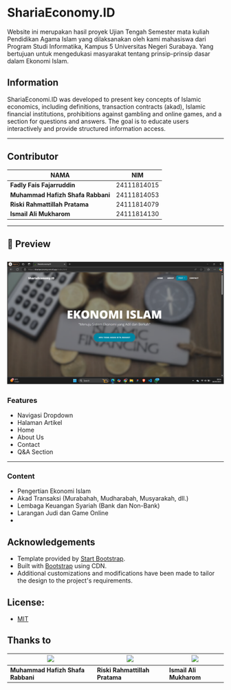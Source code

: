 # ShariaEconomy.ID

Website ini merupakan hasil proyek Ujian Tengah Semester mata kuliah Pendidikan Agama Islam yang dilaksanakan oleh kami mahasiswa dari Program Studi Informatika, Kampus 5 Universitas Negeri Surabaya. Yang bertujuan untuk mengedukasi masyarakat tentang prinsip-prinsip dasar dalam Ekonomi Islam.

## Information

ShariaEconomi.ID was developed to present key concepts of Islamic economics, including definitions, transaction contracts (akad), Islamic financial institutions, prohibitions against gambling and online games, and a section for questions and answers.
The goal is to educate users interactively and provide structured information access.

---

##  Contributor
| NAMA | NIM |
|--------|--------|
| **Fadly Fais Fajarruddin** | 24111814015 |
| **Muhammad Hafizh Shafa Rabbani** | 24111814053 |
| **Riski Rahmattillah Pratama** | 24111814079 |
| **Ismail Ali Mukharom** |  24111814130 |

---
## 📸 Preview
![Website Preview](https://raw.githubusercontent.com/FaizNation/Ekonomi-Islam/refs/heads/main/asset/preview.png)
---
### Features
- Navigasi Dropdown
- Halaman Artikel   
- Home  
- About Us 
- Contact 
- Q&A Section
---
### Content
- Pengertian Ekonomi Islam
- Akad Transaksi (Murabahah, Mudharabah, Musyarakah, dll.)  
- Lembaga Keuangan Syariah (Bank dan Non-Bank) 
- Larangan Judi dan Game Online
- 
## Acknowledgements
- Template provided by [Start Bootstrap](https://startbootstrap.com/theme/clean-blog).
- Built with [Bootstrap](https://getbootstrap.com/) using CDN.
- Additional customizations and modifications have been made to tailor the design to the project's requirements.
  
## License: 
- [MIT](https://choosealicense.com/licenses/mit/)

## Thanks to

| [<img src="https://avatars.githubusercontent.com/u/189825677?v=4" width="250"/>](https://github.com/Apissr) | [<img src="https://avatars.githubusercontent.com/u/207812064?v=4" width="250"/>](https://github.com/rahmatsigma) |[<img src="https://avatars.githubusercontent.com/u/200033565?v=4" width="250"/>](https://github.com/IlDarkCloud)  |
| --- | --- | --- |
| **Muhammad Hafizh Shafa Rabbani** | **Riski Rahmattillah Pratama** | **Ismail Ali Mukharom** |



